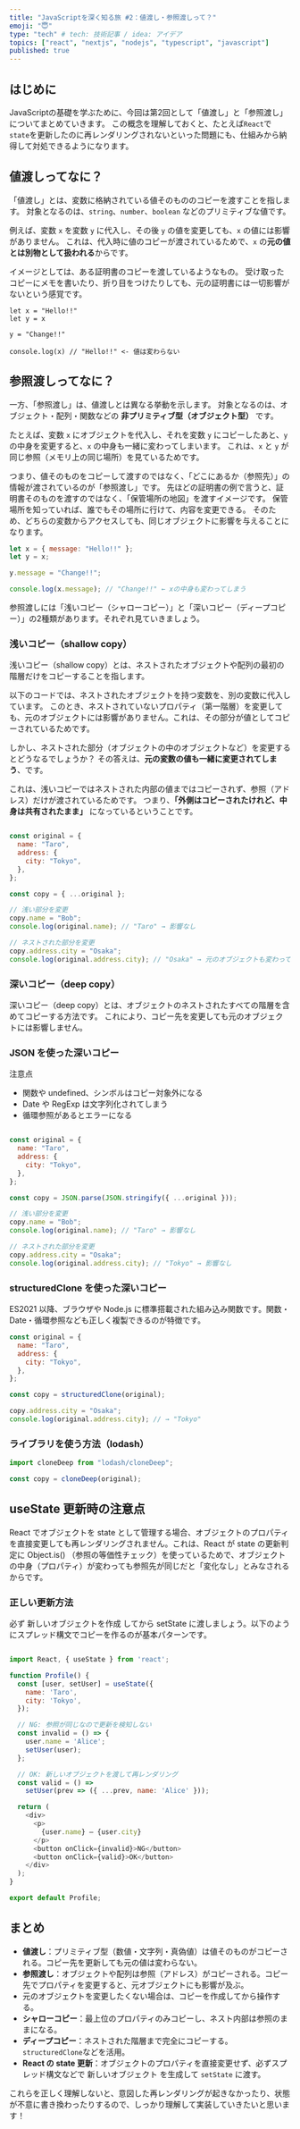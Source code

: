 ```yaml
---
title: "JavaScriptを深く知る旅 #2：値渡し・参照渡しって？"
emoji: "😇"
type: "tech" # tech: 技術記事 / idea: アイデア
topics: ["react", "nextjs", "nodejs", "typescript", "javascript"]
published: true
---
```


## はじめに
JavaScriptの基礎を学ぶために、今回は第2回として「値渡し」と「参照渡し」についてまとめていきます。
この概念を理解しておくと、たとえば`React`で`state`を更新したのに再レンダリングされないといった問題にも、仕組みから納得して対処できるようになります。

## 値渡しってなに？

「値渡し」とは、変数に格納されている値そのもののコピーを渡すことを指します。
対象となるのは、`string`、`number`、`boolean` などのプリミティブな値です。

例えば、変数 `x` を変数 `y` に代入し、その後 `y` の値を変更しても、`x` の値には影響がありません。
これは、代入時に値のコピーが渡されているためで、`x` の**元の値とは別物として扱われる**からです。

イメージとしては、ある証明書のコピーを渡しているようなもの。
受け取ったコピーにメモを書いたり、折り目をつけたりしても、元の証明書には一切影響がないという感覚です。

```
let x = "Hello!!"
let y = x

y = "Change!!"

console.log(x) // "Hello!!" <- 値は変わらない
```

## 参照渡しってなに？

一方、「参照渡し」は、値渡しとは異なる挙動を示します。
対象となるのは、オブジェクト・配列・関数などの **非プリミティブ型（オブジェクト型）** です。

たとえば、変数 `x` にオブジェクトを代入し、それを変数 `y` にコピーしたあと、`y` の中身を変更すると、`x` の中身も一緒に変わってしまいます。
これは、`x` と `y` が同じ参照（メモリ上の同じ場所）を見ているためです。

つまり、値そのものをコピーして渡すのではなく、「どこにあるか（参照先）」の情報が渡されているのが「参照渡し」です。
先ほどの証明書の例で言うと、証明書そのものを渡すのではなく、「保管場所の地図」を渡すイメージです。
保管場所を知っていれば、誰でもその場所に行けて、内容を変更できる。
そのため、どちらの変数からアクセスしても、同じオブジェクトに影響を与えることになります。

```js
let x = { message: "Hello!!" };
let y = x;

y.message = "Change!!";

console.log(x.message); // "Change!!" ← xの中身も変わってしまう

```

参照渡しには「浅いコピー（シャローコピー）」と「深いコピー（ディープコピー）」の2種類があります。それぞれ見ていきましょう。

### 浅いコピー（shallow copy）
浅いコピー（shallow copy）とは、ネストされたオブジェクトや配列の最初の階層だけをコピーすることを指します。

以下のコードでは、ネストされたオブジェクトを持つ変数を、別の変数に代入しています。
このとき、ネストされていないプロパティ（第一階層）を変更しても、元のオブジェクトには影響がありません。これは、その部分が値としてコピーされているためです。

しかし、ネストされた部分（オブジェクトの中のオブジェクトなど）を変更するとどうなるでしょうか？
その答えは、**元の変数の値も一緒に変更されてしまう**、です。

これは、浅いコピーではネストされた内部の値まではコピーされず、参照（アドレス）だけが渡されているためです。
つまり、**「外側はコピーされたけれど、中身は共有されたまま」** になっているということです。

```js

const original = {
  name: "Taro",
  address: {
    city: "Tokyo",
  },
};

const copy = { ...original };

// 浅い部分を変更
copy.name = "Bob";
console.log(original.name); // "Taro" → 影響なし

// ネストされた部分を変更
copy.address.city = "Osaka";
console.log(original.address.city); // "Osaka" → 元のオブジェクトも変わってしまう

```

### 深いコピー（deep copy）
深いコピー（deep copy）とは、オブジェクトのネストされたすべての階層を含めてコピーする方法です。
これにより、コピー先を変更しても元のオブジェクトには影響しません。

### JSON を使った深いコピー

注意点
- 関数や undefined、シンボルはコピー対象外になる
- Date や RegExp は文字列化されてしまう
- 循環参照があるとエラーになる

```js

const original = {
  name: "Taro",
  address: {
    city: "Tokyo",
  },
};

const copy = JSON.parse(JSON.stringify({ ...original }));

// 浅い部分を変更
copy.name = "Bob";
console.log(original.name); // "Taro" → 影響なし

// ネストされた部分を変更
copy.address.city = "Osaka";
console.log(original.address.city); // "Tokyo" → 影響なし

```

### structuredClone を使った深いコピー
ES2021 以降、ブラウザや Node.js に標準搭載された組み込み関数です。関数・Date・循環参照なども正しく複製できるのが特徴です。

```js
const original = {
  name: "Taro",
  address: {
    city: "Tokyo",
  },
};

const copy = structuredClone(original);

copy.address.city = "Osaka";
console.log(original.address.city); // → "Tokyo"

```

### ライブラリを使う方法（lodash）

```js
import cloneDeep from "lodash/cloneDeep";

const copy = cloneDeep(original);
```


## useState 更新時の注意点
React でオブジェクトを state として管理する場合、オブジェクトのプロパティを直接変更しても再レンダリングされません。これは、React が state の更新判定に Object.is() （参照の等価性チェック）を使っているためで、オブジェクトの中身（プロパティ）が変わっても参照先が同じだと「変化なし」とみなされるからです。

### 正しい更新方法
必ず 新しいオブジェクトを作成 してから setState に渡しましょう。以下のようにスプレッド構文でコピーを作るのが基本パターンです。

```js

import React, { useState } from 'react';

function Profile() {
  const [user, setUser] = useState({
    name: 'Taro',
    city: 'Tokyo',
  });

  // NG: 参照が同じなので更新を検知しない
  const invalid = () => {
    user.name = 'Alice';
    setUser(user);
  };

  // OK: 新しいオブジェクトを渡して再レンダリング
  const valid = () =>
    setUser(prev => ({ ...prev, name: 'Alice' }));

  return (
    <div>
      <p>
        {user.name} — {user.city}
      </p>
      <button onClick={invalid}>NG</button>
      <button onClick={valid}>OK</button>
    </div>
  );
}

export default Profile;

```

## まとめ
- **値渡し**：プリミティブ型（数値・文字列・真偽値）は値そのものがコピーされる。コピー先を更新しても元の値は変わらない。
- **参照渡し**：オブジェクトや配列は参照（アドレス）がコピーされる。コピー先でプロパティを変更すると、元オブジェクトにも影響が及ぶ。
- 元のオブジェクトを変更したくない場合は、コピーを作成してから操作する。
- **シャローコピー**：最上位のプロパティのみコピーし、ネスト内部は参照のままになる。
- **ディープコピー**：ネストされた階層まで完全にコピーする。`structuredClone`などを活用。
- **React の state 更新**：オブジェクトのプロパティを直接変更せず、必ずスプレッド構文などで 新しいオブジェクト を生成して `setState` に渡す。

これらを正しく理解しないと、意図した再レンダリングが起きなかったり、状態が不意に書き換わったりするので、しっかり理解して実装していきたいと思います！